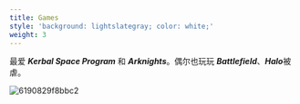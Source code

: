 ```yaml
---
title: Games
style: 'background: lightslategray; color: white;'
weight: 3
---
```


最爱 ***Kerbal Space Program*** 和 ***Arknights***。偶尔也玩玩 ***Battlefield***、***Halo***被虐。

![6190829f8bbc2](https://tva1.sinaimg.cn/large/008i3skNgy1gweiqvtx5wj31z40u0gno.jpg)